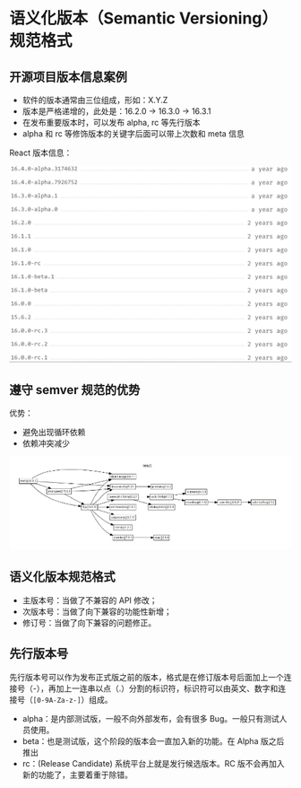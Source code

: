 # 语义化版本（Semantic Versioning）规范格式

## 开源项目版本信息案例

- 软件的版本通常由三位组成，形如：X.Y.Z
- 版本是严格递增的，此处是：16.2.0 -> 16.3.0 -> 16.3.1
- 在发布重要版本时，可以发布 alpha, rc 等先行版本
- alpha 和 rc 等修饰版本的关键字后面可以带上次数和 meta 信息

React 版本信息：

![v_212123.png](../img/v_212123.png)

## 遵守 semver 规范的优势

优势：
- 避免出现循环依赖
- 依赖冲突减少

![r_153030.png](../img/r_153030.png)

## 语义化版本规范格式

- 主版本号：当做了不兼容的 API 修改；
- 次版本号：当做了向下兼容的功能性新增；
- 修订号：当做了向下兼容的问题修正。

## 先行版本号

先行版本号可以作为发布正式版之前的版本，格式是在修订版本号后面加上一个连接号（-），再加上一连串以点（.）分割的标识符，标识符可以由英文、数字和连接号（`[0-9A-Za-z-]`）组成。

- alpha：是内部测试版，一般不向外部发布，会有很多 Bug。一般只有测试人员使用。
- beta：也是测试版，这个阶段的版本会一直加入新的功能。在 Alpha 版之后推出
- rc：(Release Candidate) 系统平台上就是发行候选版本。RC 版不会再加入新的功能了，主要着重于除错。

